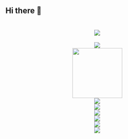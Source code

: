 ## Hi there 👋
<h1 align="center"> <a href="https://sunguoqi.com/"> <img src="https://readme-typing-svg.herokuapp.com/?lines=console.log(%22Hello%2C%20World!%22);邦妮!&center=true&size=27"> </a> </h1>
<div align="center"> <img src="https://metrics.lecoq.io/b0n-n1e?template=classic&config.timezone=Asia%2FShanghai"> </div>

<div align="center"> <img height="137px" src="https://github-readme-stats.vercel.app/api?username=b0n-n1e&hide_title=true&hide_border=true&show_icons=trueline_height=21&text_color=000&icon_color=000&bg_color=0,ea6161,ffc64d,fffc4d,52fa5a&theme=graywhite" /> </div>

<div align="center"> <img src="https://github-readme-stats.vercel.app/api/top-langs/?username=b0n-n1e&hide_title=true&hide_border=true&layout=compact&langs_count=6&text_color=000&icon_color=fff&bg_color=0,52fa5a,4dfcff,c64dff&theme=graywhite" /> </div>

<div align="center"> <img src="https://github-profile-trophy.vercel.app/?username=b0n-n1e" /> </div>

<div align="center"> <img src="https://visitor-badge.glitch.me/badge?page_id=b0n-n1e" /> </div>

<div align="center"> <img src="https://activity-graph.herokuapp.com/graph?username=b0n-n1e&theme=xcode" /> </div>

<div align="center"> <img src="https://github-readme-streak-stats.herokuapp.com/?user=b0n-n1e" /> </div>

<div align="center"> <img src="https://stats.justsong.cn/api/csdn?id=Why_So_Sad_Guys"> </div>


